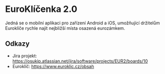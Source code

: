 # EuroKlíčenka 2.0

Jedná se o mobilní aplikaci pro zařízení Android a iOS, umožňující držitelům Euroklíče rychle najít nejbližší místa osazená eurozámkem.

## Odkazy

- Jira projekt: <https://osukip.atlassian.net/jira/software/projects/EUR2/boards/10>
- Euroklíč: <https://www.euroklic.cz/obsah>
